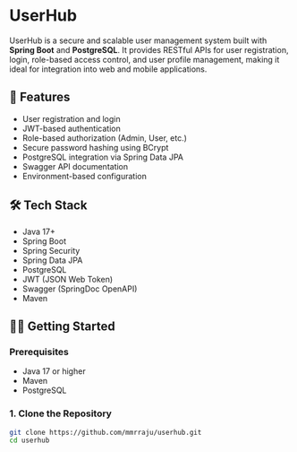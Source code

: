 # UserHub

UserHub is a secure and scalable user management system built with **Spring Boot** and **PostgreSQL**. It provides RESTful APIs for user registration, login, role-based access control, and user profile management, making it ideal for integration into web and mobile applications.

## 🚀 Features

- User registration and login
- JWT-based authentication
- Role-based authorization (Admin, User, etc.)
- Secure password hashing using BCrypt
- PostgreSQL integration via Spring Data JPA
- Swagger API documentation
- Environment-based configuration

## 🛠️ Tech Stack

- Java 17+
- Spring Boot
- Spring Security
- Spring Data JPA
- PostgreSQL
- JWT (JSON Web Token)
- Swagger (SpringDoc OpenAPI)
- Maven

## 🧑‍💻 Getting Started

### Prerequisites

- Java 17 or higher
- Maven
- PostgreSQL

### 1. Clone the Repository

```bash
git clone https://github.com/mmrraju/userhub.git
cd userhub
```




